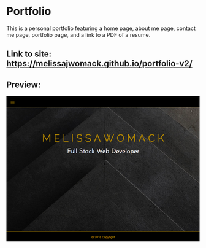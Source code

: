 # Portfolio
This is a personal portfolio featuring a home page, about me page, contact me page, portfolio page, and a link to a PDF of a resume.

## Link to site: https://melissajwomack.github.io/portfolio-v2/

## Preview:
<img src="images/snippet.png">
